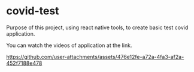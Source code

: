 # covid-test

Purpose of this project, using react native tools, to create basic test covid application.


You can watch the videos of application at the link.

https://github.com/user-attachments/assets/476e12fe-a72a-4fa3-af2a-452f7188e478

